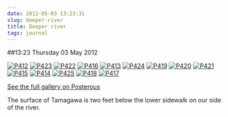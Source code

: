 ```yaml
---
date: 2012-05-03 13:23:31
slug: deeper-river
title: Deeper river
tags: journal
---
```


##13:23 Thursday 03 May 2012

[![P412](http://getfile9.posterous.com/getfile/files.posterous.com/thunderrabbit/IpstvnszHanICihdBfAHwyImodlyqCBzqJcEdgkjycHgwxfeqjtJlpmbFudy/p412.jpg.scaled500.jpg)](http://getfile2.posterous.com/getfile/files.posterous.com/thunderrabbit/IpstvnszHanICihdBfAHwyImodlyqCBzqJcEdgkjycHgwxfeqjtJlpmbFudy/p412.jpg.scaled1000.jpg) [![P423](http://getfile8.posterous.com/getfile/files.posterous.com/thunderrabbit/qtivkvIckEtEcGAEwswGfjfrCbjyFxxzFmGEFhuAlGfBbvqgaIEmaewFykkd/p423.jpg.scaled500.jpg)](http://getfile5.posterous.com/getfile/files.posterous.com/thunderrabbit/qtivkvIckEtEcGAEwswGfjfrCbjyFxxzFmGEFhuAlGfBbvqgaIEmaewFykkd/p423.jpg.scaled1000.jpg) [![P422](http://getfile6.posterous.com/getfile/files.posterous.com/thunderrabbit/CzpqdHuoblywgaaFukprIDAdmFhhbxcwBwutyugDFDvijfcCqgIxdbgeGnqC/p422.jpg.scaled500.jpg)](http://getfile6.posterous.com/getfile/files.posterous.com/thunderrabbit/CzpqdHuoblywgaaFukprIDAdmFhhbxcwBwutyugDFDvijfcCqgIxdbgeGnqC/p422.jpg.scaled1000.jpg) [![P416](http://getfile2.posterous.com/getfile/files.posterous.com/thunderrabbit/uxmvCIkAuAotIpxmmvDDfuqgeHDvaxgsHgoopEstkehlCnejqwFthufJmGyI/p416.jpg.scaled500.jpg)](http://getfile7.posterous.com/getfile/files.posterous.com/thunderrabbit/uxmvCIkAuAotIpxmmvDDfuqgeHDvaxgsHgoopEstkehlCnejqwFthufJmGyI/p416.jpg.scaled1000.jpg) [![P413](http://getfile1.posterous.com/getfile/files.posterous.com/thunderrabbit/eBouHlHkciGCcdkdyjxJaFrsqifoFHIdIvzHADkBzGCAsdHtdulxpEqqluDc/p413.jpg.scaled500.jpg)](http://getfile7.posterous.com/getfile/files.posterous.com/thunderrabbit/eBouHlHkciGCcdkdyjxJaFrsqifoFHIdIvzHADkBzGCAsdHtdulxpEqqluDc/p413.jpg.scaled1000.jpg) [![P424](http://getfile3.posterous.com/getfile/files.posterous.com/thunderrabbit/rvplnECbGCGvhIxmqxByxGJtenjymsysIlapzjsmlhfzAhechczaaFpjIcBJ/p424.jpg.scaled500.jpg)](http://getfile0.posterous.com/getfile/files.posterous.com/thunderrabbit/rvplnECbGCGvhIxmqxByxGJtenjymsysIlapzjsmlhfzAhechczaaFpjIcBJ/p424.jpg.scaled1000.jpg) [![P419](http://getfile1.posterous.com/getfile/files.posterous.com/thunderrabbit/pyoBaDIypyjJdjvzszoFlDzusEfrquGpbpdEkkzGaviuFkJJEtlbejnejmit/p419.jpg.scaled500.jpg)](http://getfile5.posterous.com/getfile/files.posterous.com/thunderrabbit/pyoBaDIypyjJdjvzszoFlDzusEfrquGpbpdEkkzGaviuFkJJEtlbejnejmit/p419.jpg.scaled1000.jpg) [![P420](http://getfile1.posterous.com/getfile/files.posterous.com/thunderrabbit/lnnkCraagkdwCHDlkDFCgdFGsvngtFptiypdjAmjfGxiuqpiogfaotHBnHIc/p420.jpg.scaled500.jpg)](http://getfile4.posterous.com/getfile/files.posterous.com/thunderrabbit/lnnkCraagkdwCHDlkDFCgdFGsvngtFptiypdjAmjfGxiuqpiogfaotHBnHIc/p420.jpg.scaled1000.jpg) [![P421](http://getfile5.posterous.com/getfile/files.posterous.com/thunderrabbit/qvDmtvhsfJailbtmxxpnIEfGiEtnyfykuEolEyEdliJbHwpmhGgyHzcCHasw/p421.jpg.scaled500.jpg)](http://getfile7.posterous.com/getfile/files.posterous.com/thunderrabbit/qvDmtvhsfJailbtmxxpnIEfGiEtnyfykuEolEyEdliJbHwpmhGgyHzcCHasw/p421.jpg.scaled1000.jpg) [![P415](http://getfile8.posterous.com/getfile/files.posterous.com/thunderrabbit/InDDBAxmAIHrsytGioFCCAIbpnJChCGDGbaxqjwurHEuosdbIaFICldGGzuy/p415.jpg.scaled500.jpg)](http://getfile1.posterous.com/getfile/files.posterous.com/thunderrabbit/InDDBAxmAIHrsytGioFCCAIbpnJChCGDGbaxqjwurHEuosdbIaFICldGGzuy/p415.jpg.scaled1000.jpg) [![P414](http://getfile1.posterous.com/getfile/files.posterous.com/thunderrabbit/EtzGGDtoioAvqrwEABxgktBFwwywJJByfyuAjlhsqHBndxpyqivngpIGEJAJ/p414.jpg.scaled500.jpg)](http://getfile2.posterous.com/getfile/files.posterous.com/thunderrabbit/EtzGGDtoioAvqrwEABxgktBFwwywJJByfyuAjlhsqHBndxpyqivngpIGEJAJ/p414.jpg.scaled1000.jpg) [![P425](http://getfile0.posterous.com/getfile/files.posterous.com/thunderrabbit/jAbgDiqhrtsugzxdaJjmHoyApzkkqGGClihGqIfIGtlmHskHkBgFCgquqEmt/p425.jpg.scaled500.jpg)](http://getfile3.posterous.com/getfile/files.posterous.com/thunderrabbit/jAbgDiqhrtsugzxdaJjmHoyApzkkqGGClihGqIfIGtlmHskHkBgFCgquqEmt/p425.jpg.scaled1000.jpg) [![P418](http://getfile0.posterous.com/getfile/files.posterous.com/thunderrabbit/frEpzAgvxqdbhIgrofhkgjzzdIvBsiarwbGaknnmnDfyHHyIdipifzmrxGfa/p418.jpg.scaled500.jpg)](http://getfile4.posterous.com/getfile/files.posterous.com/thunderrabbit/frEpzAgvxqdbhIgrofhkgjzzdIvBsiarwbGaknnmnDfyHHyIdipifzmrxGfa/p418.jpg.scaled1000.jpg) [![P417](http://getfile2.posterous.com/getfile/files.posterous.com/thunderrabbit/jsdGIeChpIJyAfBFAnArwDgBAAvCtgfzaaBvsaAsmwsaxJzpekyAgszxFgIm/p417.jpg.scaled500.jpg)](http://getfile8.posterous.com/getfile/files.posterous.com/thunderrabbit/jsdGIeChpIJyAfBFAnArwDgBAAvCtgfzaaBvsaAsmwsaxJzpekyAgszxFgIm/p417.jpg.scaled1000.jpg)

[See the full gallery on Posterous](http://stream.robnugen.com/deeper-river)

The surface of Tamagawa is two feet below the lower sidewalk on our side of the river.
